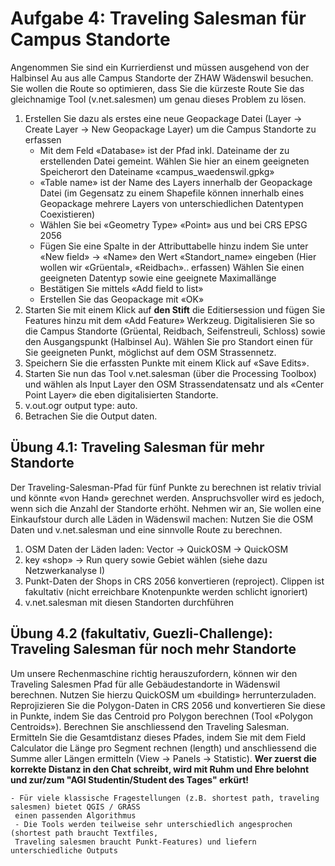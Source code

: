 # Aufgabe 4: Traveling Salesman für Campus Standorte

Angenommen Sie sind ein Kurrierdienst und müssen ausgehend von der Halbinsel Au aus alle Campus
Standorte der ZHAW Wädenswil besuchen. Sie wollen die Route so optimieren, dass Sie die kürzeste Route
Sie das gleichnamige Tool (v.net.salesmen) um genau dieses Problem zu lösen.

1. Erstellen Sie dazu als erstes eine neue Geopackage Datei (Layer -> Create Layer -> New Geopackage Layer) um die Campus Standorte zu erfassen
    - Mit dem Feld «Database» ist der Pfad inkl. Dateiname der zu erstellenden Datei gemeint. Wählen Sie hier an einem geeigneten Speicherort den Dateiname «campus_waedenswil.gpkg»
    - «Table name» ist der Name des Layers innerhalb der Geopackage Datei (im Gegensatz zu einem Shapefile können innerhalb eines Geopackage mehrere Layers von unterschiedlichen Datentypen Coexistieren)  
    - Wählen Sie bei «Geometry Type» «Point» aus und bei CRS EPSG 2056
    - Fügen Sie eine Spalte in der Attributtabelle hinzu indem Sie unter «New field» -> «Name» den Wert «Standort_name» eingeben (Hier wollen wir «Grüental», «Reidbach».. erfassen) Wählen Sie einen geeigneten Datentyp sowie eine geeignete Maximallänge
    - Bestätigen Sie mittels «Add field to list»
    - Erstellen Sie das Geopackage mit «OK»  
2. Starten Sie mit einem Klick auf **den Stift** die Editiersession und fügen Sie Features hinzu mit dem «Add Feature» Werkzeug. Digitalisieren Sie so die Campus Standorte (Grüental, Reidbach, Seifenstreuli, Schloss) sowie den Ausgangspunkt (Halbinsel Au). Wählen Sie pro Standort einen für Sie geeigneten Punkt, möglichst auf dem OSM Strassennetz.
3. Speichern Sie die erfassten Punkte mit einem Klick auf «Save Edits».
4. Starten Sie nun das Tool v.net.salesman (über die Processing Toolbox) und wählen als Input Layer den OSM Strassendatensatz und als «Center Point Layer» die eben digitalisierten Standorte.
5. v.out.ogr output type: auto.
6. Betrachen Sie die Output daten.

## Übung 4.1: Traveling Salesman für mehr Standorte

Der Traveling-Salesman-Pfad für fünf Punkte zu berechnen ist relativ trivial und könnte «von Hand» gerechnet werden. Anspruchsvoller wird es jedoch, wenn sich die Anzahl der Standorte erhöht. Nehmen wir an, Sie wollen eine Einkaufstour durch alle Läden in Wädenswil machen: Nutzen Sie die OSM Daten und v.net.salesman und eine sinnvolle Route zu berechnen.  

1. OSM Daten der Läden laden: Vector -> QuickOSM -> QuickOSM
2. key «shop» -> Run query sowie Gebiet wählen (siehe dazu Netzwerkanalyse I)
3. Punkt-Daten der Shops in CRS 2056 konvertieren (reproject). Clippen ist fakultativ (nicht erreichbare Knotenpunkte werden schlicht ignoriert)
4. v.net.salesman mit diesen Standorten durchführen

## Übung 4.2 (fakultativ, Guezli-Challenge): Traveling Salesman für noch mehr Standorte

Um unsere Rechenmaschine richtig herauszufordern, können wir den Traveling Salesmen Pfad für alle Gebäudestandorte in Wädenswil berechnen. Nutzen Sie hierzu QuickOSM um «building» herrunterzuladen. Reprojizieren Sie die Polygon-Daten in CRS 2056 und konvertieren Sie diese in Punkte, indem Sie das Centroid pro Polygon berechnen (Tool «Polygon Centroids»). Berechnen Sie anschliessend den Traveling Salesman. Ermitteln Sie die Gesamtdistanz dieses Pfades, indem Sie mit dem Field Calculator die Länge pro Segment rechnen (length) und anschliessend die Summe aller Längen ermitteln (View -> Panels -> Statistic). **Wer zuerst die korrekte Distanz in den Chat schreibt, wird mit Ruhm und Ehre belohnt und zur/zum "AGI Studentin/Student des Tages" erkürt!**

```{note}
- Für viele klassische Fragestellungen (z.B. shortest path, traveling salesmen) bietet QGIS / GRASS 
 einen passenden Algorithmus
 - Die Tools werden teilweise sehr unterschiedlich angesprochen (shortest path braucht Textfiles,
 Traveling salesmen braucht Punkt-Features) und liefern unterschiedliche Outputs
```

